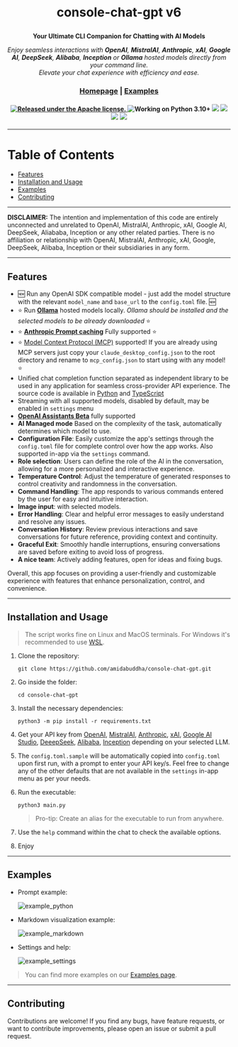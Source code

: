 <div align="center">

<h1>

console-chat-gpt v6

</h1>

**Your Ultimate CLI Companion for Chatting with AI Models**

_Enjoy seamless interactions with **OpenAI**, **MistralAI**, **Anthropic**, **xAI**, **Google AI**, **DeepSeek**, **Alibaba**, **Inception** or **Ollama** hosted models directly from your command line. </br>Elevate your chat experience with efficiency and ease._

<h3>

[Homepage](https://github.com/amidabuddha/consoleChatGPT) | [Examples](/examples)

</h3>

 <h4 align="center">
  <a href="https://github.com/amidabuddha/consoleChatGPT/blob/main/LICENSE.md">
  <img src="https://img.shields.io/github/license/amidabuddha/consoleChatGPT" alt="Released under the Apache license." />
  </a>
  <img src="https://img.shields.io/badge/Python-3.10+-blue" alt="Working on Python 3.10+" />
  <img src="https://img.shields.io/github/stars/amidabuddha/consoleChatGPT"/>
  <img src="https://img.shields.io/github/issues/amidabuddha/consoleChatGPT"/>
  <img src="https://img.shields.io/github/forks/amidabuddha/consoleChatGPT"/>
  <img src="https://img.shields.io/badge/platform-Linux%20%7C%20macOS-blue"/>
</h4>

</div>

---

# Table of Contents

- [Features](#features)
- [Installation and Usage](#installation-and-usage)
- [Examples](#examples)
- [Contributing](#contributing)

---

**DISCLAIMER:**
The intention and implementation of this code are entirely unconnected and unrelated to OpenAI, MistralAI, Anthropic, xAI, Google AI, DeepSeek, Aliababa, Inception or any other related parties. There is no affiliation
or relationship with OpenAI, MistralAI, Anthropic, xAI, Google, DeepSeek, Alibaba, Inception or their subsidiaries in any form.

---

## Features

- :new: Run any OpenAI SDK compatible model - just add the model structure with the relevant `model_name` and `base_url` to the `config.toml` file. :new:
- :star: Run [**Ollama**](https://ollama.com) hosted models locally. _Ollama should be installed and the selected models to be already downloaded_  :star:
- :star: [**Anthropic Prompt caching**](https://docs.anthropic.com/en/docs/build-with-claude/prompt-caching) Fully supported :star:
- :star: [Model Context Protocol (MCP)](https://modelcontextprotocol.io) supported! If you are already using MCP servers just copy your `claude_desktop_config.json` to the root directory and rename to `mcp_config.json` to start using with any model! :star:
- Unified chat completion function separated as independent library to be used in any application for seamless cross-provider API experience. The source code is available in [Python](https://github.com/amidabuddha/unichat) and [TypeScript](https://github.com/amidabuddha/unichat-ts)
- Streaming with all supported models, disabled by default, may be enabled in `settings` menu
- [**OpenAI Assistants Beta**](https://platform.openai.com/docs/assistants/overview) fully supported
- **AI Managed mode** Based on the complexity of the task, automatically determines which model to use.
- **Configuration File**: Easily customize the app's settings through the `config.toml` file for complete control over
  how the app works. Also supported in-app via the `settings` command.
- **Role selection**: Users can define the role of the AI in the conversation, allowing for a more personalized and
  interactive experience.
- **Temperature Control**: Adjust the temperature of generated responses to control creativity and randomness in the
  conversation.
- **Command Handling**: The app responds to various commands entered by the user for easy and intuitive interaction.
- **Image input**: with selected models.
- **Error Handling**: Clear and helpful error messages to easily understand and resolve any issues.
- **Conversation History**: Review previous interactions and save conversations for future reference, providing context
  and continuity.
- **Graceful Exit**: Smoothly handle interruptions, ensuring conversations are saved before exiting to avoid loss of
  progress.
- **A nice team**: Actively adding features, open for ideas and fixing bugs.

Overall, this app focuses on providing a user-friendly and customizable experience with features that enhance
personalization, control, and convenience.

---

## Installation and Usage

> The script works fine on Linux and MacOS terminals. For Windows it's recommended to use [WSL](https://learn.microsoft.com/en-us/windows/wsl/).

1. Clone the repository:

   ```shell
   git clone https://github.com/amidabuddha/console-chat-gpt.git
   ```

2. Go inside the folder:

   ```shell
   cd console-chat-gpt
   ```

3. Install the necessary dependencies:

   ```shell
   python3 -m pip install -r requirements.txt
   ```

4. Get your API key from [OpenAI](https://platform.openai.com/account/api-keys), [MistralAI](https://console.mistral.ai/user/api-keys/), [Anthropic](https://console.anthropic.com/settings/keys), [xAI](https://console.x.ai/), [Google AI Studio](https://aistudio.google.com/apikey), [DeeepSeek](https://platform.deepseek.com/api_keys), [Alibaba](https://bailian.console.alibabacloud.com/?apiKey=1#/api-key), [Inception](https://platform.inceptionlabs.ai/dashboard/api-keys) depending on your selected LLM.

5. The `config.toml.sample` will be automatically copied into `config.toml` upon first run, with a prompt to enter your API key/s. Feel free to change any of the other defaults that are not available in the `settings` in-app menu as per your needs.

6. Run the executable:

   ```shell
   python3 main.py
   ```

   > Pro-tip:
   > Create an alias for the executable to run from anywhere.

7. Use the `help` command within the chat to check the available options.

8. Enjoy

---

## Examples

- Prompt example:

  ![example_python](examples/python_for_loop.gif)

- Markdown visualization example:

  ![example_markdown](examples/markdown_preview.gif)

- Settings and help:

  ![example_settings](examples/settings_preview.gif)

> You can find more examples on our [Examples page](EXAMPLES.md).

---

## Contributing

Contributions are welcome! If you find any bugs, have feature requests, or want to contribute improvements, please open an issue or submit a pull request.
